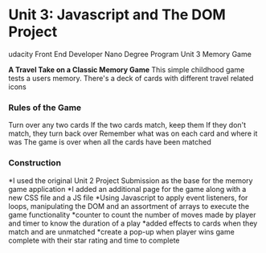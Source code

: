 # Unit 3: Javascript and The DOM Project
udacity Front End Developer Nano Degree Program Unit 3 Memory Game

**A Travel Take on a Classic Memory Game**
This simple childhood game tests a users memory. There's a deck of cards with different travel related icons

### Rules of the Game ###
Turn over any two cards
If the two cards match, keep them
If they don't match, they turn back over
Remember what was on each card and where it was
The game is over when all the cards have been matched

### Construction ###
*I used the original Unit 2 Project Submission as the base for the memory game application
*I added an additional page for the game along with a new CSS file and a JS file
*Using Javascript to apply event listeners, for loops, manipulating the DOM and an assortment of arrays to execute the game functionality
*counter to count the number of moves made by player and timer to know the duration of a play
*added effects to cards when they match and are unmatched
*create a pop-up when player wins game complete with their star rating and time to complete
